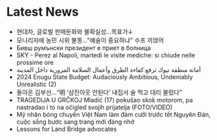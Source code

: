 # Latest News
-  현대차, 글로벌 판매둔화와 불확실성…목표가↓
-  모나리자에 농민 시위 불똥…"예술이 중요하냐" 수프 끼얹어
-  Бивш румънски президент е приет в болница
-  SKY - Perez al Napoli, martedì le visite mediche: si chiude nelle prossime ore
-  أمانة منطقة تبوك ترفع كفاءة الطرق وأعمال السلامة المرورية داخل المدينة
-  2024 Enugu State Budget: Audaciously Ambitious, Undeniably Unrealistic (2)
-  돌아온 김부선…“明 ‘삼진아웃 안된다’ 내집서 술 먹고 대리 불렀다”
-  TRAGEDIJA U GRČKOJ Mladić (17) pokušao skok motorom, pa nastradao i to na očigled svojih prijatelja (FOTO/VIDEO)
-  Mỹ nhân bóng chuyền Việt Nam làm đám cưới trước tết Nguyên Đán, cuộc sống bước sang trang mới đáng nhớ
-  Lessons for Land Bridge advocates
